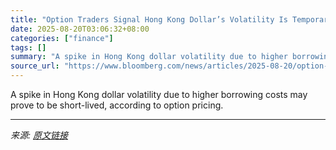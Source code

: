 ```yaml
---
title: "Option Traders Signal Hong Kong Dollar’s Volatility Is Temporary"
date: 2025-08-20T03:06:32+08:00
categories: ["finance"]
tags: []
summary: "A spike in Hong Kong dollar volatility due to higher borrowing costs may prove to be short-lived, according to option pricing."
source_url: "https://www.bloomberg.com/news/articles/2025-08-20/option-traders-signal-hong-kong-dollar-s-volatility-is-temporary"
---
```


A spike in Hong Kong dollar volatility due to higher borrowing costs may prove to be short-lived, according to option pricing.

---

*来源: [原文链接](https://www.bloomberg.com/news/articles/2025-08-20/option-traders-signal-hong-kong-dollar-s-volatility-is-temporary)*
